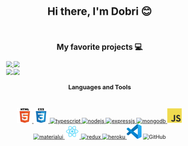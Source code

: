 
<h1 align="center"><b>Hi there, I'm Dobri 😊</b></h1>
  <br />
  <h2 align="center">My favorite projects 💻</h2>
<a href="https://github.com/DobriJS/mern-socialmedia-client">
   <img align="" src="https://github-readme-stats.vercel.app/api/pin/?username=DobriJS&repo=mern-socialmedia-client&theme=dark&show_owner=true" />
</a> 
<a href="https://github.com/vasilyoshev/homepage-ui">
   <img align="" src="https://github-readme-stats.vercel.app/api/pin/?username=vasilyoshev&repo=homepage-ui&theme=dark&show_owner=true" />
</a>
  <br />
<a href="https://github.com/DobriJS">
   <img align="center" src="https://github-readme-stats.vercel.app/api/top-langs/?username=DobriJS&layout=compact&theme=dark" />
</a>
<a href="https://github.com/DobriJS">
  <img align="center" src="https://github-readme-stats.vercel.app/api?username=DobriJS&show_icons=true&theme=dark" />
</a>  
  <br />    
<h3 align="center"> Languages and Tools</h3>
  <br />
<p align="center">
<a href="https://www.w3.org/html/" target="_blank">
  <img src="https://raw.githubusercontent.com/devicons/devicon/master/icons/html5/html5-original-wordmark.svg" alt="html5" width="40" height="40"/> 
</a>
<a href="https://www.w3schools.com/css/" target="_blank">
  <img src="https://raw.githubusercontent.com/devicons/devicon/master/icons/css3/css3-original-wordmark.svg" alt="css3" width="40" height="40" />
</a>
<a href="https://www.typescriptlang.org" target="_blank"> 
  <img src="https://upload.wikimedia.org/wikipedia/commons/thumb/4/4c/Typescript_logo_2020.svg/512px-Typescript_logo_2020.svg.png" alt="typescript" width="40" height="40" />
</a>
  
<a href="https://nodejs.dev" target="_blank">
  <img src="https://media.istockphoto.com/vectors/nodejs-vector-logo-backend-programming-in-javascript-server-vector-id1195857274?k=20&m=1195857274&s=170667a&w=0&h=k8oHsv3ehrvhviozLlvhEjGHweiHU7hbBv7bHEkgUqc=" alt="nodejs" width="40" height="40" /> 
</a>
 
<a href="https://expressjs.com" target="_blank"> 
  <img src="https://w7.pngwing.com/pngs/925/447/png-transparent-express-js-node-js-javascript-mongodb-node-js-text-trademark-logo.png" alt="expressjs" width="40" height="40" />
</a>
  
<a href="https://www.mongodb.com" target="_blank">
  <img src="https://infinapps.com/wp-content/uploads/2018/10/mongodb-logo.png" alt="mongodb" width="40" height="40" />
</a>
  
<a href="https://developer.mozilla.org/en-US/docs/Web/JavaScript" target="_blank">
  <img src="https://raw.githubusercontent.com/devicons/devicon/master/icons/javascript/javascript-original.svg" alt="javascript" width="40" height="40" /> 
</a>
  
<a href="https://mui.com" target="_blank"> 
 <img src="https://mui.com/static/logo.png" alt="materialui" width="40" height="40" />
</a>
  
<a href="https://reactjs.org" target="_blank"> 
  <img src="https://raw.githubusercontent.com/github/explore/80688e429a7d4ef2fca1e82350fe8e3517d3494d/topics/react/react.png" alt="react" width="40" height="40"/> 
</a>
 
<a href="https://redux.js.org" target="_blank"> 
  <img src="https://seeklogo.com/images/R/redux-logo-9CA6836C12-seeklogo.com.png" alt="redux" width="40" height="40" />
</a>

<a href="https://heroku.com" target="_blank">  
  <img src="https://logowik.com/content/uploads/images/heroku8748.jpg" alt="heroku" width="40" height="40" />
</a>
  
<img alt="Visual Studio Code" width="40px" src="https://raw.githubusercontent.com/github/explore/80688e429a7d4ef2fca1e82350fe8e3517d3494d/topics/visual-studio-code/visual-studio-code.png" />
<img alt="GitHub" width="40px" src="https://github.com/YuriDevAT/YuriDevAT/blob/main/github_.png" />
</p>
  
  
    
